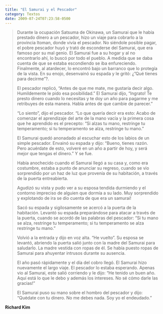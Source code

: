 ```yaml
---
title: "El Samurai y el Pescador"
category: Textos
date: 2009-07-24T07:23:58-0500
---
```


> Durante la ocupación Satsuma de Okinawa, un Samurai que le había prestado dinero a un pescador, hizo un viaje para cobrarlo a la provincia Itoman, donde vivía el pescador. No siéndole posible pagar, el pobre pescador huyó y trató de esconderse del Samurai, que era famoso por su mal genio. El Samurai fue a su hogar y al no encontrarlo ahí, lo buscó por todo el pueblo. A medida que se daba cuenta de que se estaba escondiendo se iba enfureciendo. Finalmente, al atardecer, lo encontró bajo un barranco que lo protegía de la vista. En su enojo, desenvainó su espada y le gritó: ¿”Qué tienes para decirme”?.
>
> El pescador replicó, “Antes de que me mate, me gustaría decir algo. Humildemente le pido esa posibilidad.” El Samurai dijo, “Ingrato! Te presto dinero cuando lo necesitas y te doy un año para pagarme y me retribuyes de esta manera. Habla antes de que cambie de parecer.”
>
> “Lo siento”, dijo el pescador. “Lo que quería decir era esto: Acabo de comenzar el aprendizaje del arte de la mano vacía y la primera cosa que he aprendido es el precepto: “Si alzas tu mano, restringe tu temperamento; si tu temperamento se alza, restringe tu mano.”
>
> El Samurai quedó anonadado al escuchar esto de los labios de un simple pescador. Envainó su espada y dijo: “Bueno, tienes razón. Pero acuérdate de esto, volveré en un año a partir de hoy, y será mejor que tengas el dinero.” Y se fue.
>
> Había anochecido cuando el Samurai llegó a su casa y, como era costumbre, estaba a punto de anunciar su regreso, cuando se vio sorprendido por un haz de luz que provenía de su habitación, a través de la puerta entreabierta.
>
> Agudizó su vista y pudo ver a su esposa tendida durmiendo y el contorno impreciso de alguien que dormía a su lado. Muy sorprendido y explotando de ira se dio cuenta de que era un samurai!
>
> Sacó su espada y sigilosamente se acercó a la puerta de la habitación. Levantó su espada preparándose para atacar a través de la puerta, cuando se acordó de las palabras del pescador: “Si tu mano se alza, restringe tu temperamento; si tu temperamento se alza restringe tu mano.”
>
> Volvió a la entrada y dijo en voz alta. “He vuelto”. Su esposa se levantó, abriendo la puerta salió junto con la madre del Samurai para saludarlo. La madre vestida con ropas de él. Se había puesto ropas de Samurai para ahuyentar intrusos durante su ausencia.
>
> El año pasó rápidamente y el día del cobro llegó. El Samurai hizo nuevamente el largo viaje. El pescador lo estaba esperando. Apenas vio al Samurai, este salió corriendo y le dijo: “He tenido un buen año. Aquí está lo que le debo y además los intereses. No sé cómo darle las gracias!”
>
> El Samurai puso su mano sobre el hombro del pescador y dijo: “Quédate con tu dinero. No me debes nada. Soy yo el endeudado.”

**Richard Kim**
